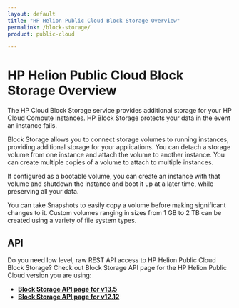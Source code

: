 ```yaml
---
layout: default
title: "HP Helion Public Cloud Block Storage Overview"
permalink: /block-storage/
product: public-cloud 

---
```

# HP Helion Public Cloud Block Storage Overview

The HP Cloud Block Storage service provides additional storage for your HP Cloud Compute instances. HP Block Storage protects your data in the event an instance fails.

Block Storage allows you to connect storage volumes to running instances, providing additional storage for your applications. You can detach a storage volume from one instance and attach the volume to another instance. You can create multiple copies of a volume to attach to multiple instances.  

If configured as a bootable volume, you can create an instance with that volume and shutdown the instance and boot it up at a later time, while preserving all your data.

You can take Snapshots to easily copy a volume before making significant changes to it.  Custom volumes ranging in sizes from 1 GB to 2 TB can be created using a variety of file system types.


## API
Do you need low level, raw REST API access to HP Helion Public Cloud Block Storage?  Check out Block Storage API page for the HP Helion Public Cloud version you are using:

* [**Block Storage API page for v13.5**](/api/v13/block-storage/)
* [**Block Storage API page for v12.12**](/api/block-storage/)

